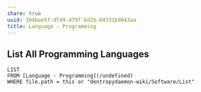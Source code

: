 ```yaml
---
share: true
uuid: 304bae5f-df49-479f-bd2b-04331b9843aa
title: Language - Programming
---
```

## List All Programming Languages

```dataview
LIST
FROM [Language - Programming](/undefined)
WHERE file.path = this or "dentropydaemon-wiki/Software/List"
```

